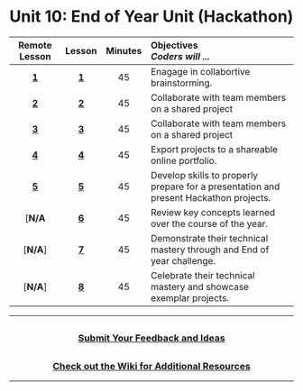 # Unit 10: End of Year Unit (Hackathon)

|Remote Lesson|                                                            Lesson                                                            | Minutes | Objectives <br> _Coders will ..._                                                     |
|:-----:| :--------------------------------------------------------------------------------------------------------------------------: | :-----: | :------------------------------------------------------------------------------------ |
|[**1**](https://docs.google.com/presentation/d/1L0ziAXJ0TlFKnsKzghqhm07kdL2Colo0TVLPZvdUirs/edit#slide=id.g87380f881c_0_2393)|  [**1**](https://docs.google.com/presentation/d/1LixMr2bbYH_KtMzSqmnJoKW2orJw6JQE5MrIc9WF-os/edit?usp=sharing)  |   45    | Enagage in collabortive brainstorming.                                                |
|[**2**](https://docs.google.com/presentation/d/1iuA1ddGYe8M1ndo9NuqWvk4ltVzK7XV1j_hnTqMUS60/edit)| [**2**](https://docs.google.com/presentation/d/154Q7thQESrfmchAUTXMFhgBz__zdHq8NE-b8temBeB0/edit?usp=sharing) |   45    | Collaborate with team members on a shared project                                     |
|[**3**](https://docs.google.com/presentation/d/1LfP8MxxjQqR79-ZPlA32h6lVjGu4lMyWYFvddsUxY6o/edit#slide=id.g87434cdec3_0_16)| [**3**](https://docs.google.com/presentation/d/1ni5llE7-ahPtv7oWrKFgntSwc-lOmon5OjJy3tRURag/edit?usp=sharing) |   45    | Collaborate with team members on a shared project                                     |
|[**4**](https://docs.google.com/presentation/d/1NRyXve6YaLkXSPWmVuFbBHMY-ATmTZnXHrwe30SD3d8/edit#slide=id.g87434cdec3_0_0)| [**4**](https://docs.google.com/presentation/d/1hRAPAPR-PEqqvHX2wShIOhxWP39wBOnk4fXtcgWG46g/edit?usp=sharing) |   45    | Export projects to a shareable online portfolio.                                      |
|[**5**](https://docs.google.com/presentation/d/1oBrdNs_h1Vyr0FNe7Escxh2881nLQ_4u6Rkkq8PgruY/edit#slide=id.g54168574b5_0_366)| [**5**](https://docs.google.com/presentation/d/1Ght-Tk0ZSnkl60R78jQzZrp4BB8BSmcRhTDa06i_zi0/edit?usp=sharing) |   45    | Develop skills to properly prepare for a presentation and present Hackathon projects. |
|[**N/A**| [**6**](https://docs.google.com/presentation/d/1CMhnCQYqX4-BkMh3Tu9dSgxbluLpKui3Iywccv3QHUI/edit?usp=sharing) |   45    | Review key concepts learned over the course of the year.                              |
|[**N/A**]| [**7**](https://docs.google.com/presentation/d/13S_OSBDGe7mW7INl_vAootAB9VLqcfQk09gufv2iEXE/edit?usp=sharing) |   45    | Demonstrate their technical mastery through and End of year challenge.                |
|[**N/A**]| [**8**](https://docs.google.com/presentation/d/1YnvejbngwlCOwHOdDiXkXNFP0Gmj9KDDE5tFJM00uRQ/edit?usp=sharing) |   45    | Celebrate their technical mastery and showcase exemplar projects.                     |

---

## <h3 align="center"><a href="https://forms.gle/vyAD1HFwXHZMRXrr9">Submit Your Feedback and Ideas</a></h3>

## <h3 align="center"><a href="https://github.com/itscodenation/curriculum-20-21/wiki">Check out the Wiki for Additional Resources</a></h3>

---
